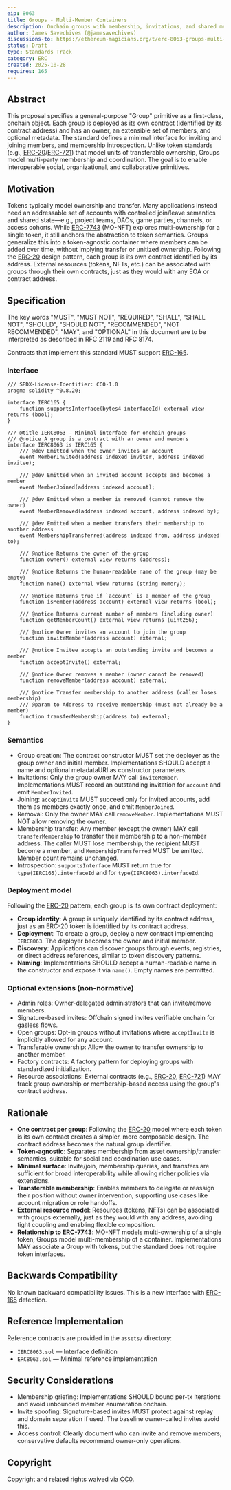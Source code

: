 ```yaml
---
eip: 8063
title: Groups - Multi-Member Containers
description: Onchain groups with membership, invitations, and shared metadata.
author: James Savechives (@jamesavechives)
discussions-to: https://ethereum-magicians.org/t/erc-8063-groups-multi-member-onchain-containers-for-shared-resources/25999
status: Draft
type: Standards Track
category: ERC
created: 2025-10-28
requires: 165
---
```


## Abstract

This proposal specifies a general-purpose "Group" primitive as a first-class, onchain object. Each group is deployed as its own contract (identified by its contract address) and has an owner, an extensible set of members, and optional metadata. The standard defines a minimal interface for inviting and joining members, and membership introspection. Unlike token standards (e.g., [ERC-20](./eip-20.md)/[ERC-721](./eip-721.md)) that model units of transferable ownership, Groups model multi-party membership and coordination. The goal is to enable interoperable social, organizational, and collaborative primitives.

## Motivation

Tokens typically model ownership and transfer. Many applications instead need an addressable set of accounts with controlled join/leave semantics and shared state—e.g., project teams, DAOs, game parties, channels, or access cohorts. While [ERC-7743](./eip-7743.md) (MO-NFT) explores multi-ownership for a single token, it still anchors the abstraction to token semantics. Groups generalize this into a token-agnostic container where members can be added over time, without implying transfer or unitized ownership. Following the [ERC-20](./eip-20.md) design pattern, each group is its own contract identified by its address. External resources (tokens, NFTs, etc.) can be associated with groups through their own contracts, just as they would with any EOA or contract address.

## Specification

The key words "MUST", "MUST NOT", "REQUIRED", "SHALL", "SHALL NOT", "SHOULD", "SHOULD NOT", "RECOMMENDED", "NOT RECOMMENDED", "MAY", and "OPTIONAL" in this document are to be interpreted as described in RFC 2119 and RFC 8174.

Contracts that implement this standard MUST support [ERC-165](./eip-165.md).

### Interface

```solidity
/// SPDX-License-Identifier: CC0-1.0
pragma solidity ^0.8.20;

interface IERC165 {
    function supportsInterface(bytes4 interfaceId) external view returns (bool);
}

/// @title IERC8063 — Minimal interface for onchain groups
/// @notice A group is a contract with an owner and members
interface IERC8063 is IERC165 {
    /// @dev Emitted when the owner invites an account
    event MemberInvited(address indexed inviter, address indexed invitee);

    /// @dev Emitted when an invited account accepts and becomes a member
    event MemberJoined(address indexed account);

    /// @dev Emitted when a member is removed (cannot remove the owner)
    event MemberRemoved(address indexed account, address indexed by);

    /// @dev Emitted when a member transfers their membership to another address
    event MembershipTransferred(address indexed from, address indexed to);

    /// @notice Returns the owner of the group
    function owner() external view returns (address);

    /// @notice Returns the human-readable name of the group (may be empty)
    function name() external view returns (string memory);

    /// @notice Returns true if `account` is a member of the group
    function isMember(address account) external view returns (bool);

    /// @notice Returns current number of members (including owner)
    function getMemberCount() external view returns (uint256);

    /// @notice Owner invites an account to join the group
    function inviteMember(address account) external;

    /// @notice Invitee accepts an outstanding invite and becomes a member
    function acceptInvite() external;

    /// @notice Owner removes a member (owner cannot be removed)
    function removeMember(address account) external;

    /// @notice Transfer membership to another address (caller loses membership)
    /// @param to Address to receive membership (must not already be a member)
    function transferMembership(address to) external;
}
```

### Semantics

- Group creation: The contract constructor MUST set the deployer as the group owner and initial member. Implementations SHOULD accept a name and optional metadataURI as constructor parameters.
- Invitations: Only the group owner MAY call `inviteMember`. Implementations MUST record an outstanding invitation for `account` and emit `MemberInvited`.
- Joining: `acceptInvite` MUST succeed only for invited accounts, add them as members exactly once, and emit `MemberJoined`.
- Removal: Only the owner MAY call `removeMember`. Implementations MUST NOT allow removing the owner.
- Membership transfer: Any member (except the owner) MAY call `transferMembership` to transfer their membership to a non-member address. The caller MUST lose membership, the recipient MUST become a member, and `MembershipTransferred` MUST be emitted. Member count remains unchanged.
- Introspection: `supportsInterface` MUST return true for `type(IERC165).interfaceId` and for `type(IERC8063).interfaceId`.

### Deployment model

Following the [ERC-20](./eip-20.md) pattern, each group is its own contract deployment:

- **Group identity**: A group is uniquely identified by its contract address, just as an ERC-20 token is identified by its contract address.
- **Deployment**: To create a group, deploy a new contract implementing `IERC8063`. The deployer becomes the owner and initial member.
- **Discovery**: Applications can discover groups through events, registries, or direct address references, similar to token discovery patterns.
- **Naming**: Implementations SHOULD accept a human-readable name in the constructor and expose it via `name()`. Empty names are permitted.

### Optional extensions (non-normative)

- Admin roles: Owner-delegated administrators that can invite/remove members.
- Signature-based invites: Offchain signed invites verifiable onchain for gasless flows.
- Open groups: Opt-in groups without invitations where `acceptInvite` is implicitly allowed for any account.
- Transferable ownership: Allow the owner to transfer ownership to another member.
- Factory contracts: A factory pattern for deploying groups with standardized initialization.
- Resource associations: External contracts (e.g., [ERC-20](./eip-20.md), [ERC-721](./eip-721.md)) MAY track group ownership or membership-based access using the group's contract address.

## Rationale

- **One contract per group**: Following the [ERC-20](./eip-20.md) model where each token is its own contract creates a simpler, more composable design. The contract address becomes the natural group identifier.
- **Token-agnostic**: Separates membership from asset ownership/transfer semantics, suitable for social and coordination use cases.
- **Minimal surface**: Invite/join, membership queries, and transfers are sufficient for broad interoperability while allowing richer policies via extensions.
- **Transferable membership**: Enables members to delegate or reassign their position without owner intervention, supporting use cases like account migration or role handoffs.
- **External resource model**: Resources (tokens, NFTs) can be associated with groups externally, just as they would with any address, avoiding tight coupling and enabling flexible composition.
- **Relationship to [ERC-7743](./eip-7743.md)**: MO-NFT models multi-ownership of a single token; Groups model multi-membership of a container. Implementations MAY associate a Group with tokens, but the standard does not require token interfaces.

## Backwards Compatibility

No known backward compatibility issues. This is a new interface with [ERC-165](./eip-165.md) detection.

## Reference Implementation

Reference contracts are provided in the `assets/` directory:

- `IERC8063.sol` — Interface definition
- `ERC8063.sol` — Minimal reference implementation

## Security Considerations

- Membership griefing: Implementations SHOULD bound per-tx iterations and avoid unbounded member enumeration onchain.
- Invite spoofing: Signature-based invites MUST protect against replay and domain separation if used. The baseline owner-called invites avoid this.
- Access control: Clearly document who can invite and remove members; conservative defaults recommend owner-only operations.

## Copyright

Copyright and related rights waived via [CC0](../LICENSE.md).


